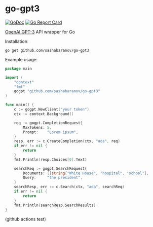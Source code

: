 # go-gpt3
[![GoDoc](http://img.shields.io/badge/GoDoc-Reference-blue.svg)](https://godoc.org/github.com/sashabaranov/go-gpt3)
[![Go Report Card](https://goreportcard.com/badge/github.com/sashabaranov/go-gpt3)](https://goreportcard.com/report/github.com/sashabaranov/go-gpt3)


[OpenAI GPT-3](https://beta.openai.com/) API wrapper for Go

Installation:
```
go get github.com/sashabaranov/go-gpt3
```


Example usage:

```go
package main

import (
	"context"
	"fmt"
	gogpt "github.com/sashabaranov/go-gpt3"
)

func main() {
	c := gogpt.NewClient("your token")
	ctx := context.Background()

	req := gogpt.CompletionRequest{
		MaxTokens: 5,
		Prompt:    "Lorem ipsum",
	}
	resp, err := c.CreateCompletion(ctx, "ada", req)
	if err != nil {
		return
	}
	fmt.Println(resp.Choices[0].Text)

	searchReq := gogpt.SearchRequest{
		Documents: []string{"White House", "hospital", "school"},
		Query:     "the president",
	}
	searchResp, err := c.Search(ctx, "ada", searchReq)
	if err != nil {
		return
	}
	fmt.Println(searchResp.SearchResults)
}
```

(github actions test)